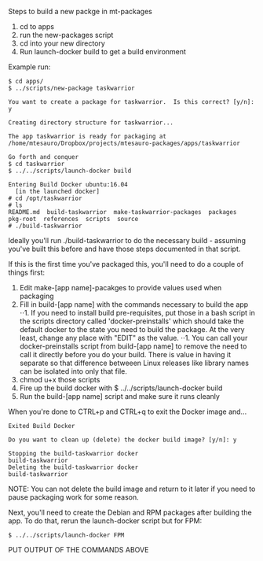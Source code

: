 Steps to build a new packge in mt-packages

1. cd to apps
1. run the new-packages script
1. cd into your new directory
1. Run launch-docker build to get a build environment


Example run:

```
$ cd apps/
$ ../scripts/new-package taskwarrior

You want to create a package for taskwarrior.  Is this correct? [y/n]: y

Creating directory structure for taskwarrior...

The app taskwarrior is ready for packaging at /home/mtesauro/Dropbox/projects/mtesauro-packages/apps/taskwarrior

Go forth and conquer
$ cd taskwarrior
$ ../../scripts/launch-docker build

Entering Build Docker ubuntu:16.04
  [in the launched docker]
# cd /opt/taskwarrior
# ls
README.md  build-taskwarrior  make-taskwarrior-packages  packages  pkg-root  references  scripts  source
# ./build-taskwarrior
```

Ideally you'll run ./build-taskwarrior to do the necessary build - assuming you've built this before and have those steps documented in that script. 

If this is the first time you've packaged this, you'll need to do a couple of things first:

1. Edit make-[app name]-pacakges to provide values used when packaging
1. Fill in build-[app name] with the commands necessary to build the app
⋅⋅1. If you need to install build pre-requisites, put those in a bash script in the scripts directory called 'docker-preinstalls' which should take the default docker to the state you need to build the package.  At the very least, change any place with "EDIT" as the value.
⋅⋅1. You can call your docker-preinstalls script from build-[app name] to remove the need to call it directly before you do your build.  There is value in having it separate so that difference betweeen Linux releases like library names can be isolated into only that file.
1. chmod u+x those scripts
1. Fire up the build docker with $ ../../scripts/launch-docker build
1. Run the build-[app name] script and make sure it runs cleanly

When you're done to CTRL+p and CTRL+q to exit the Docker image and...

```
Exited Build Docker 

Do you want to clean up (delete) the docker build image? [y/n]: y

Stopping the build-taskwarrior docker
build-taskwarrior
Deleting the build-taskwarrior docker
build-taskwarrior
```

NOTE:  You can not delete the build image and return to it later if you need to pause packaging work for some reason.

Next, you'll need to create the Debian and RPM packages after building the app.  To do that, rerun the launch-docker script but for FPM:

```
$ ../../scripts/launch-docker FPM
```

PUT OUTPUT OF THE COMMANDS ABOVE